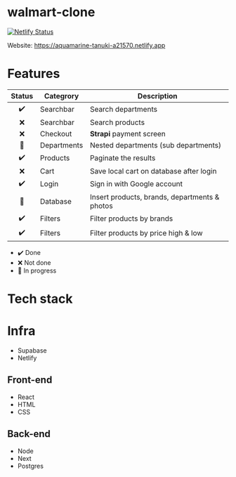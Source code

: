 # walmart-clone

[![Netlify Status](https://api.netlify.com/api/v1/badges/6e7f906d-516f-4c11-866f-cb1adb6ab57c/deploy-status)](https://app.netlify.com/sites/aquamarine-tanuki-a21570/deploys)

Website: https://aquamarine-tanuki-a21570.netlify.app

# Features

| Status | Categrory   | Description                                   |
| :----: | ----------- | --------------------------------------------- |
|   ✔️   | Searchbar   | Search departments                            |
|   ❌   | Searchbar   | Search products                               |
|   ❌   | Checkout    | **Strapi** payment screen                     |
|   🚧   | Departments | Nested departments (sub departments)          |
|   ✔️   | Products    | Paginate the results                          |
|   ❌   | Cart        | Save local cart on database after login       |
|   ✔️   | Login       | Sign in with Google account                   |
|   🚧   | Database    | Insert products, brands, departments & photos |
|   ✔️   | Filters     | Filter products by brands                     |
|   ✔️   | Filters     | Filter products by price high & low           |

- ✔️ Done
- ❌ Not done
- 🚧 In progress

# Tech stack

# Infra

- Supabase
- Netlify

## Front-end

- React
- HTML
- CSS

## Back-end

- Node
- Next
- Postgres
